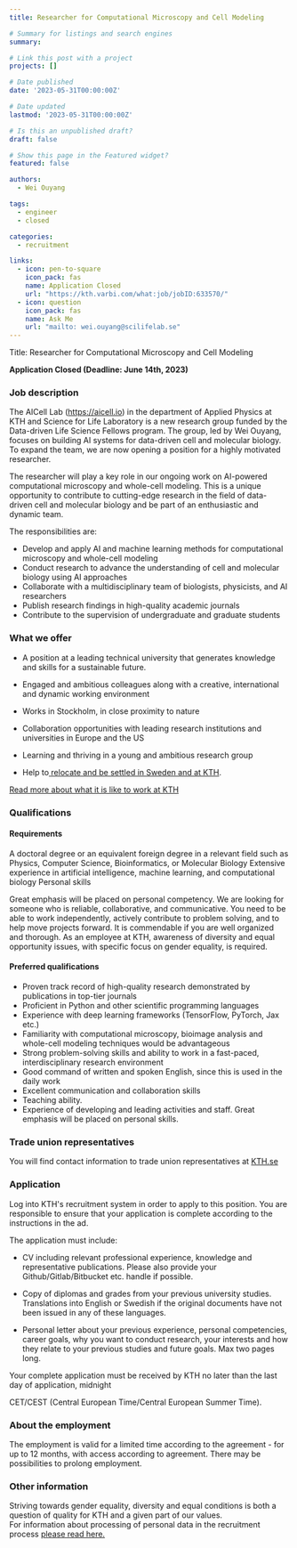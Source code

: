 ```yaml
---
title: Researcher for Computational Microscopy and Cell Modeling

# Summary for listings and search engines
summary: 

# Link this post with a project
projects: []

# Date published
date: '2023-05-31T00:00:00Z'

# Date updated
lastmod: '2023-05-31T00:00:00Z'

# Is this an unpublished draft?
draft: false

# Show this page in the Featured widget?
featured: false

authors:
  - Wei Ouyang

tags:
  - engineer
  - closed

categories:
  - recruitment

links:
  - icon: pen-to-square
    icon_pack: fas
    name: Application Closed
    url: "https://kth.varbi.com/what:job/jobID:633570/"
  - icon: question
    icon_pack: fas
    name: Ask Me
    url: "mailto: wei.ouyang@scilifelab.se"
---
```

Title:  Researcher for Computational Microscopy and Cell Modeling

**Application Closed (Deadline: June 14th, 2023)**


### Job description

The AICell Lab (https://aicell.io) in the department of Applied Physics at KTH and Science for Life Laboratory is a new research group funded by the Data-driven Life Science Fellows program. The group, led by Wei Ouyang, focuses on building AI systems for data-driven cell and molecular biology. To expand the team, we are now opening a position for a highly motivated researcher.

The researcher will play a key role in our ongoing work on AI-powered computational microscopy and whole-cell modeling. This is a unique opportunity to contribute to cutting-edge research in the field of data-driven cell and molecular biology and be part of an enthusiastic and dynamic team.

The responsibilities are:

 - Develop and apply AI and machine learning methods for computational microscopy and whole-cell modeling
 - Conduct research to advance the understanding of cell and molecular biology using AI approaches
 - Collaborate with a multidisciplinary team of biologists, physicists, and AI researchers
 - Publish research findings in high-quality academic journals
 - Contribute to the supervision of undergraduate and graduate students

### What we offer 

-   A position at a leading technical university that generates knowledge and skills for a sustainable future.

-   Engaged and ambitious colleagues along with a creative, international and dynamic working environment

-   Works in Stockholm, in close proximity to nature

-   Collaboration opportunities with leading research institutions and universities in Europe and the US

-   Learning and thriving in a young and ambitious research group

-   Help to[ relocate and be settled in Sweden and at KTH](https://www.kth.se/en/om/work-at-kth/relocation).

[Read more about what it is like to work at KTH](https://www.kth.se/en/om/work-at-kth/kth-your-future-workplace-1.49050)

### Qualifications

#### Requirements

A doctoral degree or an equivalent foreign degree in a relevant field such as Physics, Computer Science, Bioinformatics, or Molecular Biology
Extensive experience in artificial intelligence, machine learning, and computational biology
Personal skills

Great emphasis will be placed on personal competency. We are looking for someone who is reliable, collaborative, and communicative. You need to be able to work independently, actively contribute to problem solving, and to help move projects forward. It is commendable if you are well organized and thorough. As an employee at KTH, awareness of diversity and equal opportunity issues, with specific focus on gender equality, is required.
#### Preferred qualifications

 - Proven track record of high-quality research demonstrated by publications in top-tier journals
 - Proficient in Python and other scientific programming languages
 - Experience with deep learning frameworks (TensorFlow, PyTorch, Jax etc.)
 - Familiarity with computational microscopy, bioimage analysis and whole-cell modeling techniques would be advantageous
 - Strong problem-solving skills and ability to work in a fast-paced, interdisciplinary research environment
 - Good command of written and spoken English, since this is used in the daily work
 - Excellent communication and collaboration skills
 - Teaching ability.
 - Experience of developing and leading activities and staff. 
Great emphasis will be placed on personal skills.

### Trade union representatives

You will find contact information to trade union representatives at [KTH.se](https://intra.kth.se/en/administration/rekrytering/annonsering/fackrepresentanter-1.500898)

### Application

Log into KTH's recruitment system in order to apply to this position. You are responsible to ensure that your application is complete according to the instructions in the ad.

The application must include:

-   CV including relevant professional experience, knowledge and representative publications. Please also provide your Github/Gitlab/Bitbucket etc. handle if possible.

-   Copy of diplomas and grades from your previous university studies. Translations into English or Swedish if the original documents have not been issued in any of these languages.

-   Personal letter about your previous experience, personal competencies, career goals, why you want to conduct research, your interests and how they relate to your previous studies and future goals. Max two pages long.

Your complete application must be received by KTH no later than the last day of application, midnight

CET/CEST (Central European Time/Central European Summer Time).

### About the employment

The employment is valid for a limited time according to the agreement - for up to 12 months, with access according to agreement. There may be possibilities to prolong employment.

### Other information

Striving towards gender equality, diversity and equal conditions is both a question of quality for KTH and a given part of our values.\
For information about processing of personal data in the recruitment process [please read here.](https://www.kth.se/en/om/work-at-kth/processing-of-personal-data-in-the-recruitment-process-1.823440)

